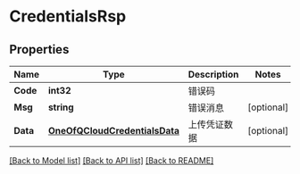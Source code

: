 # CredentialsRsp

## Properties

Name | Type | Description | Notes
------------ | ------------- | ------------- | -------------
**Code** | **int32** | 错误码 | 
**Msg** | **string** | 错误消息 | [optional] 
**Data** | [**OneOfQCloudCredentialsData**](oneOf&lt;QCloudCredentialsData&gt;.md) | 上传凭证数据 | [optional] 

[[Back to Model list]](../README.md#documentation-for-models) [[Back to API list]](../README.md#documentation-for-api-endpoints) [[Back to README]](../README.md)


